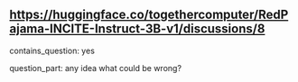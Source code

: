 ## https://huggingface.co/togethercomputer/RedPajama-INCITE-Instruct-3B-v1/discussions/8

contains_question: yes

question_part: any idea what could be wrong?